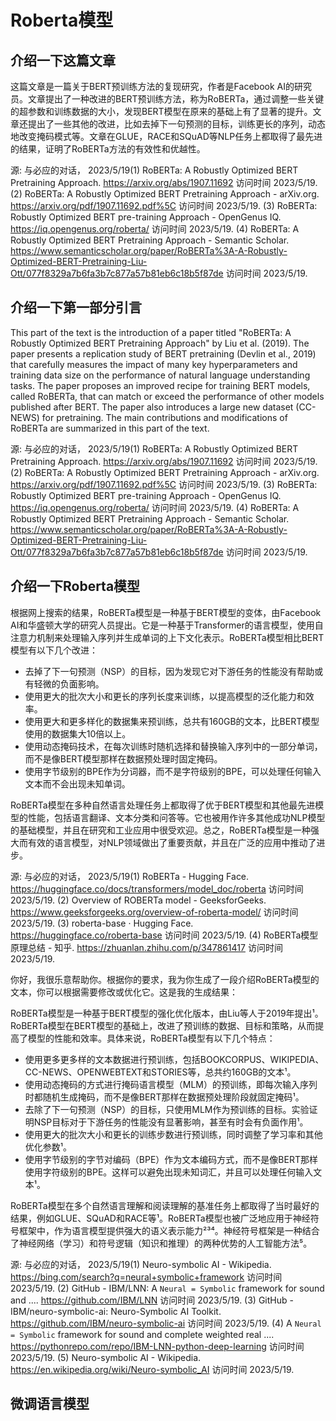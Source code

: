 # Roberta模型

## 介绍一下这篇文章
这篇文章是一篇关于BERT预训练方法的复现研究，作者是Facebook AI的研究员。文章提出了一种改进的BERT预训练方法，称为RoBERTa，通过调整一些关键的超参数和训练数据的大小，发现BERT模型在原来的基础上有了显著的提升。文章还提出了一些其他的改进，比如去掉下一句预测的目标，训练更长的序列，动态地改变掩码模式等。文章在GLUE，RACE和SQuAD等NLP任务上都取得了最先进的结果，证明了RoBERTa方法的有效性和优越性。

源: 与必应的对话， 2023/5/19(1) RoBERTa: A Robustly Optimized BERT Pretraining Approach. https://arxiv.org/abs/1907.11692 访问时间 2023/5/19.
(2) RoBERTa: A Robustly Optimized BERT Pretraining Approach - arXiv.org. https://arxiv.org/pdf/1907.11692.pdf%5C 访问时间 2023/5/19.
(3) RoBERTa: Robustly Optimized BERT pre-training Approach - OpenGenus IQ. https://iq.opengenus.org/roberta/ 访问时间 2023/5/19.
(4) RoBERTa: A Robustly Optimized BERT Pretraining Approach - Semantic Scholar. https://www.semanticscholar.org/paper/RoBERTa%3A-A-Robustly-Optimized-BERT-Pretraining-Liu-Ott/077f8329a7b6fa3b7c877a57b81eb6c18b5f87de 访问时间 2023/5/19.

## 介绍一下第一部分引言
This part of the text is the introduction of a paper titled "RoBERTa: A Robustly Optimized BERT Pretraining Approach" by Liu et al. (2019). The paper presents a replication study of BERT pretraining (Devlin et al., 2019) that carefully measures the impact of many key hyperparameters and training data size on the performance of natural language understanding tasks. The paper proposes an improved recipe for training BERT models, called RoBERTa, that can match or exceed the performance of other models published after BERT. The paper also introduces a large new dataset (CC-NEWS) for pretraining. The main contributions and modifications of RoBERTa are summarized in this part of the text.

源: 与必应的对话， 2023/5/19(1) RoBERTa: A Robustly Optimized BERT Pretraining Approach. https://arxiv.org/abs/1907.11692 访问时间 2023/5/19.
(2) RoBERTa: A Robustly Optimized BERT Pretraining Approach - arXiv.org. https://arxiv.org/pdf/1907.11692.pdf%5C 访问时间 2023/5/19.
(3) RoBERTa: Robustly Optimized BERT pre-training Approach - OpenGenus IQ. https://iq.opengenus.org/roberta/ 访问时间 2023/5/19.
(4) RoBERTa: A Robustly Optimized BERT Pretraining Approach - Semantic Scholar. https://www.semanticscholar.org/paper/RoBERTa%3A-A-Robustly-Optimized-BERT-Pretraining-Liu-Ott/077f8329a7b6fa3b7c877a57b81eb6c18b5f87de 访问时间 2023/5/19.


## 介绍一下Roberta模型
根据网上搜索的结果，RoBERTa模型是一种基于BERT模型的变体，由Facebook AI和华盛顿大学的研究人员提出。它是一种基于Transformer的语言模型，使用自注意力机制来处理输入序列并生成单词的上下文化表示。RoBERTa模型相比BERT模型有以下几个改进：

- 去掉了下一句预测（NSP）的目标，因为发现它对下游任务的性能没有帮助或有轻微的负面影响。
- 使用更大的批次大小和更长的序列长度来训练，以提高模型的泛化能力和效率。
- 使用更大和更多样化的数据集来预训练，总共有160GB的文本，比BERT模型使用的数据集大10倍以上。
- 使用动态掩码技术，在每次训练时随机选择和替换输入序列中的一部分单词，而不是像BERT模型那样在数据预处理时固定掩码。
- 使用字节级别的BPE作为分词器，而不是字符级别的BPE，可以处理任何输入文本而不会出现未知单词。

RoBERTa模型在多种自然语言处理任务上都取得了优于BERT模型和其他最先进模型的性能，包括语言翻译、文本分类和问答等。它也被用作许多其他成功NLP模型的基础模型，并且在研究和工业应用中很受欢迎。总之，RoBERTa模型是一种强大而有效的语言模型，对NLP领域做出了重要贡献，并且在广泛的应用中推动了进步。

源: 与必应的对话， 2023/5/19(1) RoBERTa - Hugging Face. https://huggingface.co/docs/transformers/model_doc/roberta 访问时间 2023/5/19.
(2) Overview of ROBERTa model - GeeksforGeeks. https://www.geeksforgeeks.org/overview-of-roberta-model/ 访问时间 2023/5/19.
(3) roberta-base · Hugging Face. https://huggingface.co/roberta-base 访问时间 2023/5/19.
(4) RoBERTa模型原理总结 - 知乎. https://zhuanlan.zhihu.com/p/347861417 访问时间 2023/5/19.


你好，我很乐意帮助你。根据你的要求，我为你生成了一段介绍RoBERTa模型的文本，你可以根据需要修改或优化它。这是我的生成结果：

RoBERTa模型是一种基于BERT模型的强化优化版本，由Liu等人于2019年提出¹。RoBERTa模型在BERT模型的基础上，改进了预训练的数据、目标和策略，从而提高了模型的性能和效率。具体来说，RoBERTa模型有以下几个特点：

- 使用更多更多样的文本数据进行预训练，包括BOOKCORPUS、WIKIPEDIA、CC-NEWS、OPENWEBTEXT和STORIES等，总共约160GB的文本¹。
- 使用动态掩码的方式进行掩码语言模型（MLM）的预训练，即每次输入序列时都随机生成掩码，而不是像BERT那样在数据预处理阶段就固定掩码¹。
- 去除了下一句预测（NSP）的目标，只使用MLM作为预训练的目标。实验证明NSP目标对于下游任务的性能没有显著影响，甚至有时会有负面作用¹。
- 使用更大的批次大小和更长的训练步数进行预训练，同时调整了学习率和其他优化参数¹。
- 使用字节级别的字节对编码（BPE）作为文本编码方式，而不是像BERT那样使用字符级别的BPE。这样可以避免出现未知词汇，并且可以处理任何输入文本¹。

RoBERTa模型在多个自然语言理解和阅读理解的基准任务上都取得了当时最好的结果，例如GLUE、SQuAD和RACE等¹。RoBERTa模型也被广泛地应用于神经符号框架中，作为语言模型提供强大的语义表示能力²³⁴。神经符号框架是一种结合了神经网络（学习）和符号逻辑（知识和推理）的两种优势的人工智能方法⁵。

源: 与必应的对话， 2023/5/19(1) Neuro-symbolic AI - Wikipedia. https://bing.com/search?q=neural+symbolic+framework 访问时间 2023/5/19.
(2) GitHub - IBM/LNN: A `Neural = Symbolic` framework for sound and .... https://github.com/IBM/LNN 访问时间 2023/5/19.
(3) GitHub - IBM/neuro-symbolic-ai: Neuro-Symbolic AI Toolkit. https://github.com/IBM/neuro-symbolic-ai 访问时间 2023/5/19.
(4) A `Neural = Symbolic` framework for sound and complete weighted real .... https://pythonrepo.com/repo/IBM-LNN-python-deep-learning 访问时间 2023/5/19.
(5) Neuro-symbolic AI - Wikipedia. https://en.wikipedia.org/wiki/Neuro-symbolic_AI 访问时间 2023/5/19.


## 微调语言模型
